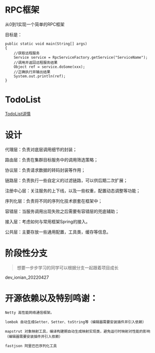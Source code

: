 # RPC框架

从0到1实现一个简单的RPC框架

目标是：

```
public static void main(String[] args)
{
    //获取远程服务
    Service service = RpcServiceFactory.getService("ServiceName");
    //调用并返回远程服务结果
    Object ref = service.doSome(xxx);
    //正确执行并输出结果
    System.out.println(ref);
}
```

# TodoList
[ TodoList详情 ](TodoList.md)


# 设计

代理层：负责对底层调用细节的封装；

路由层：负责在集群目标服务中的调用筛选策略；

协议层：负责请求数据的转码封装等作用；

链路层：负责执行一些自定义的过滤链路，可以供后期二次扩展；

注册中心层：关注服务的上下线，以及一些权重，配置动态调整等功能；

序列化层：负责将不同的序列化技术嵌套在框架中；

容错层：当服务调用出现失败之后需要有容错层的兜底辅助；

接入层：考虑如何与常用框架Spring的接入。

公共层：主要存放一些通用配置，工具类，缓存等信息。


# 阶段性分支

> 想要一步步学习的同学可以根据分支一起跟着项目成长

dev_ionian_20220427

# 开源依赖以及特别鸣谢：

```
Netty 高性能网络通信框架。

lombok 自动生成Getter、Setter、toString等（编辑器需要安装插件并引入依赖）

mapstrut 对象映射工具，编译构建期自动生成映射实现类，避免运行时映射对性能的影响（编辑器需要安装插件并引入依赖）

fastjson 阿里巴巴序列化工具
```